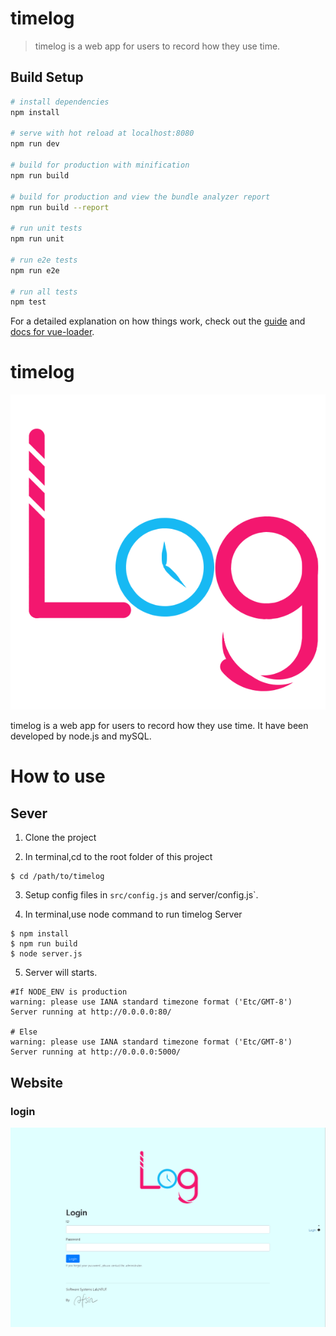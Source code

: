 # timelog

> timelog is a web app for users to record how they use time.

## Build Setup

``` bash
# install dependencies
npm install

# serve with hot reload at localhost:8080
npm run dev

# build for production with minification
npm run build

# build for production and view the bundle analyzer report
npm run build --report

# run unit tests
npm run unit

# run e2e tests
npm run e2e

# run all tests
npm test
```

For a detailed explanation on how things work, check out the [guide](http://vuejs-templates.github.io/webpack/) and [docs for vue-loader](http://vuejs.github.io/vue-loader).


# timelog
![](/UI/assets/timelog.png)

timelog is a web app for users to record how they use time.
It have been developed by node.js and mySQL.

# How to use
## Sever
1. Clone the project

2. In terminal,cd to the root folder of this project

```
$ cd /path/to/timelog
```

3. Setup config files in `src/config.js` and server/config.js`.

4. In terminal,use node command to run timelog Server
```
$ npm install
$ npm run build
$ node server.js
```
5. Server will starts.
```
#If NODE_ENV is production
warning: please use IANA standard timezone format ('Etc/GMT-8')
Server running at http://0.0.0.0:80/

# Else
warning: please use IANA standard timezone format ('Etc/GMT-8')
Server running at http://0.0.0.0:5000/
```

## Website

### login
![](/UI/assets/sampleLogin.png)
